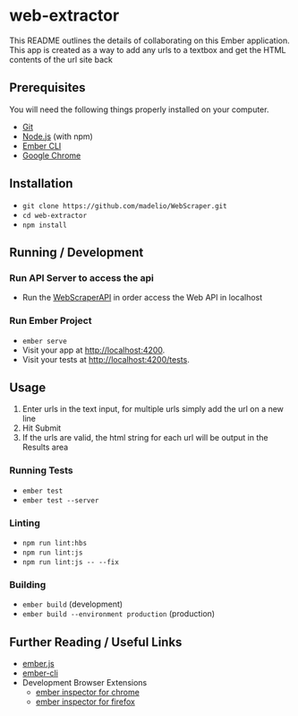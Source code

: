 # web-extractor

This README outlines the details of collaborating on this Ember application.
This app is created as a way to add any urls to a textbox and get the HTML contents of the url site back

## Prerequisites

You will need the following things properly installed on your computer.

* [Git](https://git-scm.com/)
* [Node.js](https://nodejs.org/) (with npm)
* [Ember CLI](https://ember-cli.com/)
* [Google Chrome](https://google.com/chrome/)

## Installation

* `git clone https://github.com/madelio/WebScraper.git`
* `cd web-extractor`
* `npm install`

## Running / Development

### Run API Server to access the api
* Run the [WebScraperAPI](https://github.com/madelio/WebScraper/tree/web-scraper/WebScraperAPI) in order access the Web API in localhost

### Run Ember Project

* `ember serve`
* Visit your app at [http://localhost:4200](http://localhost:4200).
* Visit your tests at [http://localhost:4200/tests](http://localhost:4200/tests).

## Usage
1. Enter urls in the text input, for multiple urls simply add the url on a new line
2. Hit Submit
3. If the urls are valid, the html string for each url will be output in the Results area


### Running Tests

* `ember test`
* `ember test --server`

### Linting

* `npm run lint:hbs`
* `npm run lint:js`
* `npm run lint:js -- --fix`

### Building

* `ember build` (development)
* `ember build --environment production` (production)

## Further Reading / Useful Links

* [ember.js](https://emberjs.com/)
* [ember-cli](https://ember-cli.com/)
* Development Browser Extensions
  * [ember inspector for chrome](https://chrome.google.com/webstore/detail/ember-inspector/bmdblncegkenkacieihfhpjfppoconhi)
  * [ember inspector for firefox](https://addons.mozilla.org/en-US/firefox/addon/ember-inspector/)

